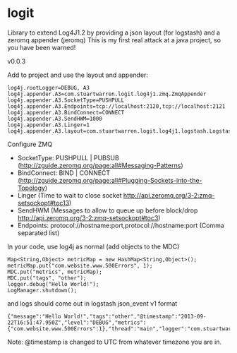 logit
=====

Library to extend Log4J1.2 by providing a json layout (for logstash) and a zeromq appender (jeromq)
This is my first real attack at a java project, so you have been warned!

v0.0.3

Add to project and use the layout and appender:
```
log4j.rootLogger=DEBUG, A3
log4j.appender.A3=com.stuartwarren.logit.log4j1.zmq.ZmqAppender
log4j.appender.A3.SocketType=PUSHPULL
log4j.appender.A3.Endpoints=tcp://localhost:2120,tcp://localhost:2121
log4j.appender.A3.BindConnect=CONNECT
log4j.appender.A3.SendHWM=1000
log4j.appender.A3.Linger=1
log4j.appender.A3.layout=com.stuartwarren.logit.log4j1.logstash.LogstashV1Layout
```
Configure ZMQ

* SocketType: PUSHPULL | PUBSUB (http://zguide.zeromq.org/page:all#Messaging-Patterns)
* BindConnect: BIND | CONNECT (http://zguide.zeromq.org/page:all#Plugging-Sockets-into-the-Topology)
* Linger (Time to wait to close socket http://api.zeromq.org/3-2:zmq-setsockopt#toc13)
* SendHWM (Messages to allow to queue up before block/drop http://api.zeromq.org/3-2:zmq-setsockopt#toc3)
* Endpoints: protocol://hostname:port,protocol://hostname:port (Comma separated list)

In your code, use log4j as normal (add objects to the MDC)
```
Map<String,Object> metricMap = new HashMap<String,Object>();
metricMap.put("com.website.www.500Errors", 1);
MDC.put("metrics", metricMap);
MDC.put("tags", "other");
logger.debug("Hello World!");
LogManager.shutdown();
```
and logs should come out in logstash json_event v1 format
```
{"message":"Hello World!","tags":"other","@timestamp":"2013-09-22T16:51:47.950Z","level":"DEBUG","metrics":{"com.website.www.500Errors":1},"thread":"main","logger":"com.stuartwarren.logit.LogIt","@version":"1"}
```
Note: @timestamp is changed to UTC from whatever timezone you are in.
